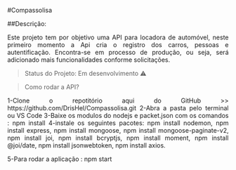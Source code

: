 #Compassolisa

##Descrição:
<p align="justify"> Este projeto tem por objetivo uma API para  locadora de automóvel, neste primeiro momento a Api cria o registro dos carros, pessoas e autentificação. Encontra-se em processo de produção, ou seja, será adicionado mais funcionalidades conforme solicitações.</p>

> Status do Projeto: Em desenvolvimento :warning:

>Como rodar a API?

<p align="justify">
1-Clone o repotitório aqui do GitHub >> https://github.com/DrisHel/Compassolisa.git
2-Abra a pasta pelo terminal ou VS Code
3-Baixe os modulos do nodejs e packet.json com os comandos : npm install
4-instale os seguintes pacotes:
        npm install nodemon,
        npm install express,
        npm install mongoose,
        npm install mongoose-paginate-v2,
        npm install joi,
        npm install bcryptjs,
        npm install moment,
        npm install @joi/date,
        npm install jsonwebtoken,
        npm install axios.

5-Para rodar a aplicação : npm start</p>